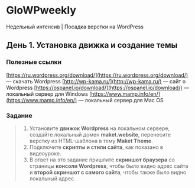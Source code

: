 # GloWPweekly
 Недельный интенсив | Посадка верстки на WordPress

## День 1. Установка движка и создание темы

### Полезные ссылки
[https://ru.wordpress.org/download/](https://ru.wordpress.org/download/) — скачать Wordpress
[http://wp-kama.ru/](http://wp-kama.ru/) — сайт о Wordpress
[https://ospanel.io/download/](https://ospanel.io/download/) — локальный сервер для Windows
[https://www.mamp.info/en/](https://www.mamp.info/en/) — локальный сервер для Maс OS

### Задание
> 1) Установите **движок Wordpress** на локальном сервере, создайте локальный домен **maket.website**, перенесите верстку из HTML-шаблона в тему **Maket Theme**.
> 2) Подключите **скрипты и стили сайта**, как показано в видеоуроке.
> 3) В ответ на это задание пришлите **скриншот браузера** со страницы **консоли Wordpress**, чтобы было видно адрес сайта и **второй скриншот с самого сайта**, чтобы также было видно локальный адрес.
